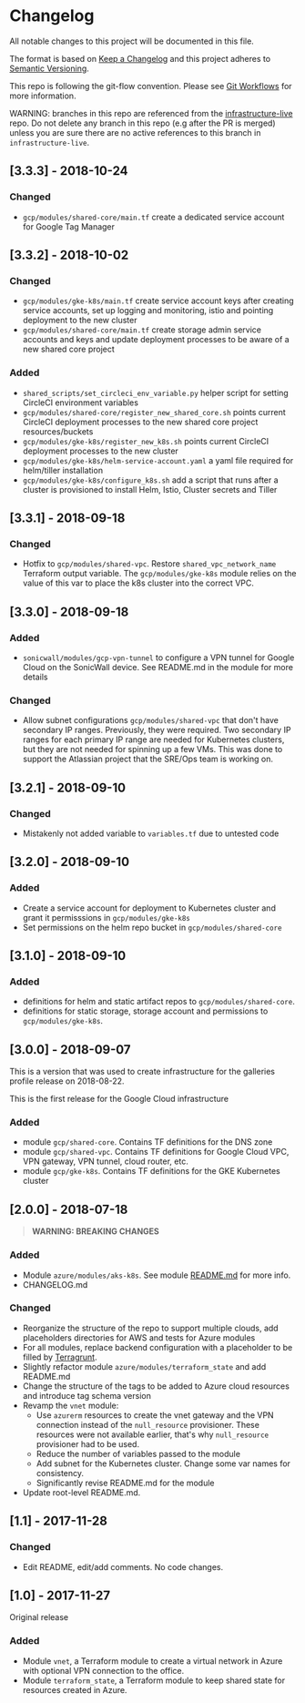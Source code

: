 # Changelog

All notable changes to this project will be documented in this file.

The format is based on [Keep a Changelog](http://keepachangelog.com/en/1.0.0/)
and this project adheres to [Semantic Versioning](http://semver.org/spec/v2.0.0.html).

This repo is following the git-flow convention. Please see [Git Workflows](https://artnet.atlassian.net/wiki/spaces/BP/pages/471105537/Git+Workflows) for more information.

WARNING: branches in this repo are referenced from the [infrastructure-live](https://github.com/artnetworldwide/infrastructure-live) repo. Do not delete any branch in this repo (e.g after the PR is merged) unless you are sure there are no active references to this branch in `infrastructure-live`.

## [3.3.3] - 2018-10-24

### Changed

- `gcp/modules/shared-core/main.tf` create a dedicated service account for Google Tag Manager


## [3.3.2] - 2018-10-02

### Changed

- `gcp/modules/gke-k8s/main.tf` create service account keys after creating service accounts, set up logging and monitoring, istio and pointing deployment to the new cluster
- `gcp/modules/shared-core/main.tf` create storage admin service accounts and keys and update deployment processes to be aware of a new shared core project

### Added

- `shared_scripts/set_circleci_env_variable.py` helper script for setting CircleCI environment variables
- `gcp/modules/shared-core/register_new_shared_core.sh` points current CircleCI deployment processes to the new shared core project resources/buckets
- `gcp/modules/gke-k8s/register_new_k8s.sh` points current CircleCI deployment processes to the new cluster
- `gcp/modules/gke-k8s/helm-service-account.yaml` a yaml file required for helm/tiller installation
- `gcp/modules/gke-k8s/configure_k8s.sh` add a script that runs after a cluster is provisioned to install Helm, Istio, Cluster secrets and Tiller


## [3.3.1] - 2018-09-18

### Changed

- Hotfix to `gcp/modules/shared-vpc`. Restore `shared_vpc_network_name` Terraform output variable. The `gcp/modules/gke-k8s` module relies on the value of this var to place the k8s cluster into the correct VPC.

## [3.3.0] - 2018-09-18

### Added

- `sonicwall/modules/gcp-vpn-tunnel` to configure a VPN tunnel for Google Cloud on the SonicWall device. See README.md in the module for more details

### Changed

- Allow subnet configurations `gcp/modules/shared-vpc` that don't have secondary IP ranges. Previously, they were required. Two secondary IP ranges for each primary IP range are needed for Kubernetes clusters, but they are not needed for spinning up a few VMs. This was done to support the Atlassian project that the SRE/Ops team is working on.

## [3.2.1] - 2018-09-10

### Changed

- Mistakenly not added variable to `variables.tf` due to untested code

## [3.2.0] - 2018-09-10

### Added

- Create a service account for deployment to Kubernetes cluster and grant it permisssions in `gcp/modules/gke-k8s`
- Set permissions on the helm repo bucket in `gcp/modules/shared-core`

## [3.1.0] - 2018-09-10

### Added

- definitions for helm and static artifact repos to `gcp/modules/shared-core`.
- definitions for static storage, storage account and permissions to `gcp/modules/gke-k8s`.

## [3.0.0] - 2018-09-07

This is a version that was used to create infrastructure for the galleries profile release on 2018-08-22.

This is the first release for the Google Cloud infrastructure

### Added

- module `gcp/shared-core`. Contains TF definitions for the DNS zone
- module `gcp/shared-vpc`. Contains TF definitions for Google Cloud VPC, VPN gateway, VPN tunnel, cloud router, etc.
- module `gcp/gke-k8s`. Contains TF definitions for the GKE Kubernetes cluster

## [2.0.0] - 2018-07-18

> **WARNING: BREAKING CHANGES**

### Added

- Module `azure/modules/aks-k8s`. See module [README.md](azure/modules/aks-k8s/README.md) for more info.
- CHANGELOG.md

### Changed

- Reorganize the structure of the repo to support multiple clouds, add placeholders directories for AWS and tests for Azure modules
- For all modules, replace backend configuration with a placeholder to be filled by [Terragrunt](https://github.com/gruntwork-io/terragrunt).
- Slightly refactor module `azure/modules/terraform_state` and add README.md
- Change the structure of the tags to be added to Azure cloud resources and introduce tag schema version
- Revamp the `vnet` module:
  - Use `azurerm` resources to create the vnet gateway and the VPN connection instead of the `null_resource` provisioner. These resources were not available earlier, that's why `null_resource` provisioner had to be used.
  - Reduce the number of variables passed to the module
  - Add subnet for the Kubernetes cluster. Change some var names for consistency.
  - Significantly revise README.md for the module
- Update root-level README.md.

## [1.1] - 2017-11-28

### Changed

- Edit README, edit/add comments. No code changes.

## [1.0] - 2017-11-27

Original release

### Added

- Module `vnet`, a Terraform module to create a virtual network in Azure with optional VPN connection to the office.
- Module `terraform_state`, a Terraform module to keep shared state for resources created in Azure.
